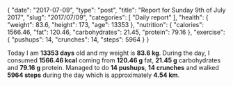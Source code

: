 {
    "date": "2017-07-09",
    "type": "post",
    "title": "Report for Sunday 9th of July 2017",
    "slug": "2017\/07\/09",
    "categories": [
        "Daily report"
    ],
    "health": {
        "weight": 83.6,
        "height": 173,
        "age": 13353
    },
    "nutrition": {
        "calories": 1566.46,
        "fat": 120.46,
        "carbohydrates": 21.45,
        "protein": 79.16
    },
    "exercise": {
        "pushups": 14,
        "crunches": 14,
        "steps": 5964
    }
}

Today I am <strong>13353 days</strong> old and my weight is <strong>83.6 kg</strong>. During the day, I consumed <strong>1566.46 kcal</strong> coming from <strong>120.46 g</strong> fat, <strong>21.45 g</strong> carbohydrates and <strong>79.16 g</strong> protein. Managed to do <strong>14 pushups</strong>, <strong>14 crunches</strong> and walked <strong>5964 steps</strong> during the day which is approximately <strong>4.54 km</strong>.